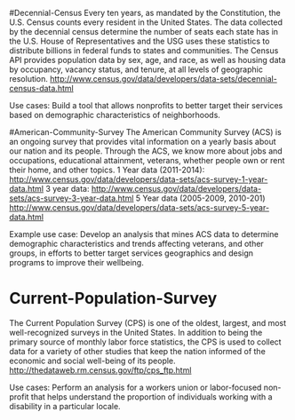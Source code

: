 #Decennial-Census
Every ten years, as mandated by the Constitution, the U.S. Census counts every resident in the United States. The data collected by the decennial census determine the number of seats each state has in the U.S. House of Representatives and the USG uses these statistics to distribute billions in federal funds to states and communities. The Census API provides population data by sex, age, and race, as well as housing data by occupancy, vacancy status, and tenure, at all levels of geographic resolution. http://www.census.gov/data/developers/data-sets/decennial-census-data.html

Use cases: Build a tool that allows nonprofits to better target their services based on demographic characteristics of neighborhoods.

#American-Community-Survey
The American Community Survey (ACS) is an ongoing survey that provides vital information on a yearly basis about our nation and its people. Through the ACS, we know more about jobs and occupations, educational attainment, veterans, whether people own or rent their home, and other topics. 1 Year data (2011-2014): http://www.census.gov/data/developers/data-sets/acs-survey-1-year-data.html 3 year data: http://www.census.gov/data/developers/data-sets/acs-survey-3-year-data.html 5 Year data (2005-2009, 2010-201) http://www.census.gov/data/developers/data-sets/acs-survey-5-year-data.html

Example use case: Develop an analysis that mines ACS data to determine demographic characteristics and trends affecting veterans, and other groups, in efforts to better target services geographics and design programs to improve their wellbeing.

# Current-Population-Survey
The Current Population Survey (CPS) is one of the oldest, largest, and most well-recognized surveys in the United States. In addition to being the primary source of monthly labor force statistics, the CPS is used to collect data for a variety of other studies that keep the nation informed of the economic and social well-being of its people. 
http://thedataweb.rm.census.gov/ftp/cps_ftp.html

Use cases: Perform an analysis for a workers union or labor-focused non-profit that helps understand the proportion of individuals working with a disability in a particular locale.
